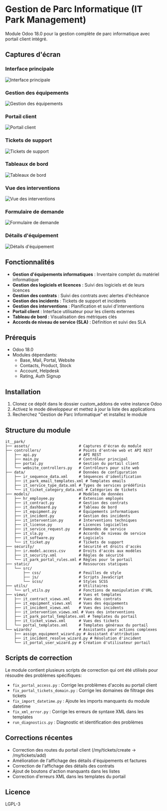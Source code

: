 # Gestion de Parc Informatique (IT Park Management)

Module Odoo 18.0 pour la gestion complète de parc informatique avec portail client intégré.

## Captures d'écran

### Interface principale
![Interface principale](assets/Screenshot%202025-05-13%20053148.png)

### Gestion des équipements
![Gestion des équipements](assets/Screenshot%202025-05-13%20053227.png)

### Portail client
![Portail client](assets/Screenshot%202025-05-13%20053244.png)

### Tickets de support
![Tickets de support](assets/Screenshot%202025-05-13%20053255.png)

### Tableaux de bord
![Tableaux de bord](assets/Screenshot%202025-05-13%20053334.png)

### Vue des interventions
![Vue des interventions](assets/Screenshot%202025-05-13%20053348.png)

### Formulaire de demande
![Formulaire de demande](assets/Screenshot%202025-05-13%20053402.png)

### Détails d'équipement
![Détails d'équipement](assets/Screenshot%202025-05-13%20053419.png)

## Fonctionnalités

- **Gestion d'équipements informatiques** : Inventaire complet du matériel informatique
- **Gestion des logiciels et licences** : Suivi des logiciels et de leurs licences
- **Gestion des contrats** : Suivi des contrats avec alertes d'échéance
- **Gestion des incidents** : Tickets de support et incidents
- **Gestion des interventions** : Planification et suivi d'interventions
- **Portail client** : Interface utilisateur pour les clients externes
- **Tableau de bord** : Visualisation des métriques clés
- **Accords de niveau de service (SLA)** : Définition et suivi des SLA

## Prérequis

- Odoo 18.0
- Modules dépendants:
  - Base, Mail, Portal, Website
  - Contacts, Product, Stock
  - Account, Helpdesk
  - Rating, Auth Signup

## Installation

1. Clonez ce dépôt dans le dossier custom_addons de votre instance Odoo
2. Activez le mode développeur et mettez à jour la liste des applications
3. Recherchez "Gestion de Parc Informatique" et installez le module

## Structure du module


```
it__park/
├── assets/                      # Captures d'écran du module
├── controllers/                 # Points d'entrée web et API REST
│   ├── api.py                   # API REST
│   ├── main.py                  # Contrôleur principal
│   ├── portal.py                # Gestion du portail client
│   └── website_controllers.py   # Contrôleurs pour site web
├── data/                        # Données de configuration
│   ├── ir_sequence_data.xml     # Séquences d'identification
│   ├── it_park_email_templates.xml # Templates emails
│   ├── it_service_type_data.xml # Types de services prédéfinis
│   └── it_ticket_category_data.xml # Catégories de tickets
├── models/                      # Modèles de données
│   ├── hr_employee.py           # Extension employés
│   ├── it_contract.py           # Gestion des contrats
│   ├── it_dashboard.py          # Tableau de bord
│   ├── it_equipment.py          # Équipements informatiques
│   ├── it_incident.py           # Gestion des incidents
│   ├── it_intervention.py       # Interventions techniques
│   ├── it_license.py            # Licences logicielles
│   ├── it_service_request.py    # Demandes de service
│   ├── it_sla.py                # Accords de niveau de service
│   ├── it_software.py           # Logiciels
│   └── it_ticket.py             # Tickets de support
├── security/                    # Sécurité et droits d'accès
│   ├── ir.model.access.csv      # Droits d'accès aux modèles
│   ├── it_security.xml          # Règles de sécurité
│   └── it_park_portal_rules.xml # Règles pour le portail
├── static/                      # Ressources statiques
│   └── src/
│       ├── css/                 # Feuilles de style
│       ├── js/                  # Scripts JavaScript
│       └── scss/                # Styles SCSS
├── utils/                       # Utilitaires
│   └── url_utils.py             # Fonctions de manipulation d'URL
├── views/                       # Vues et templates
│   ├── it_contract_views.xml    # Vues des contrats
│   ├── it_equipment_views.xml   # Vues des équipements
│   ├── it_incident_views.xml    # Vues des incidents
│   ├── it_intervention_views.xml # Vues des interventions
│   ├── it_park_portal_templates.xml # Templates du portail
│   ├── it_ticket_views.xml      # Vues des tickets
│   └── portal_templates.xml     # Templates généraux du portail
└── wizards/                     # Assistants pour actions complexes
    ├── assign_equipment_wizard.py # Assistant d'attribution
    ├── it_incident_resolve_wizard.py # Résolution d'incident
    └── it_portal_user_wizard.py # Création d'utilisateur portail
```

## Scripts de correction

Le module contient plusieurs scripts de correction qui ont été utilisés pour résoudre des problèmes spécifiques:

- `fix_portal_access.py` : Corrige les problèmes d'accès au portail client
- `fix_portal_tickets_domain.py` : Corrige les domaines de filtrage des tickets
- `fix_import_datetime.py` : Ajoute les imports manquants du module datetime
- `fix_xml_error.py` : Corrige les erreurs de syntaxe XML dans les templates
- `run_diagnostics.py` : Diagnostic et identification des problèmes

## Corrections récentes

- Correction des routes du portail client (/my/tickets/create → /my/tickets/add)
- Amélioration de l'affichage des détails d'équipements et factures
- Correction de l'affichage des détails des contrats
- Ajout de boutons d'action manquants dans les listes
- Correction d'erreurs XML dans les templates du portail

## Licence

LGPL-3 
